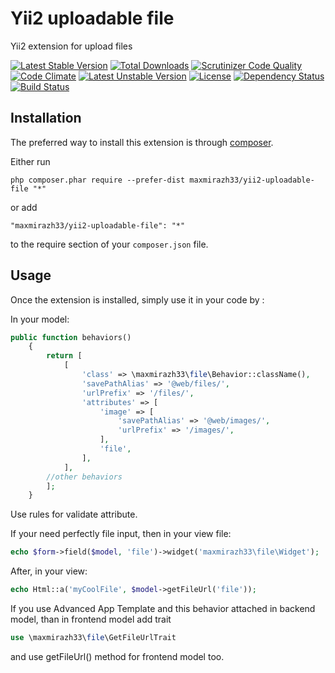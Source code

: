 Yii2 uploadable file
==================================
Yii2 extension for upload files

[![Latest Stable Version](https://poser.pugx.org/maxmirazh33/yii2-uploadable-file/v/stable.svg)](https://packagist.org/packages/maxmirazh33/yii2-uploadable-file)
[![Total Downloads](https://poser.pugx.org/maxmirazh33/yii2-uploadable-file/downloads.svg)](https://packagist.org/packages/maxmirazh33/yii2-uploadable-file)
[![Scrutinizer Code Quality](https://scrutinizer-ci.com/g/maxmirazh33/yii2-uploadable-file/badges/quality-score.png?b=master)](https://scrutinizer-ci.com/g/maxmirazh33/yii2-uploadable-file/?branch=master)
[![Code Climate](https://codeclimate.com/github/maxmirazh33/yii2-uploadable-file/badges/gpa.svg)](https://codeclimate.com/github/maxmirazh33/yii2-uploadable-file)
[![Latest Unstable Version](https://poser.pugx.org/maxmirazh33/yii2-uploadable-file/v/unstable.svg)](https://packagist.org/packages/maxmirazh33/yii2-uploadable-file)
[![License](https://poser.pugx.org/maxmirazh33/yii2-uploadable-file/license.svg)](https://packagist.org/packages/maxmirazh33/yii2-uploadable-file)
[![Dependency Status](https://www.versioneye.com/user/projects/54d4badf3ca08473b40003b0/badge.svg?style=flat)](https://www.versioneye.com/user/projects/54d4badf3ca08473b40003b0)
[![Build Status](https://scrutinizer-ci.com/g/maxmirazh33/yii2-uploadable-file/badges/build.png?b=master)](https://scrutinizer-ci.com/g/maxmirazh33/yii2-uploadable-file/build-status/master)

Installation
------------

The preferred way to install this extension is through [composer](http://getcomposer.org/download/).

Either run

```
php composer.phar require --prefer-dist maxmirazh33/yii2-uploadable-file "*"
```

or add

```
"maxmirazh33/yii2-uploadable-file": "*"
```

to the require section of your `composer.json` file.


Usage
-----

Once the extension is installed, simply use it in your code by  :

In your model:
```php
public function behaviors()
    {
        return [
            [
                'class' => \maxmirazh33\file\Behavior::className(),
                'savePathAlias' => '@web/files/',
                'urlPrefix' => '/files/',
                'attributes' => [
                    'image' => [
                        'savePathAlias' => '@web/images/',
                        'urlPrefix' => '/images/',
                    ],
                    'file',
                ],
            ],
        //other behaviors
        ];
    }
```
Use rules for validate attribute.

If your need perfectly file input, then in your view file:
```php
echo $form->field($model, 'file')->widget('maxmirazh33\file\Widget');
```

After, in your view:
```php
echo Html::a('myCoolFile', $model->getFileUrl('file'));
```

If you use Advanced App Template and this behavior attached in backend model, than in frontend model add trait
```php
use \maxmirazh33\file\GetFileUrlTrait
```
and use getFileUrl() method for frontend model too.
